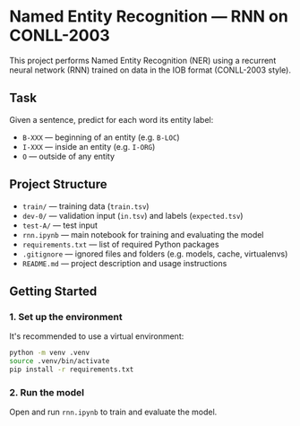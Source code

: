 # Named Entity Recognition — RNN on CONLL-2003

This project performs Named Entity Recognition (NER) using a recurrent neural network (RNN) trained on data in the IOB format (CONLL-2003 style).

## Task

Given a sentence, predict for each word its entity label:

- `B-XXX` — beginning of an entity (e.g. `B-LOC`)  
- `I-XXX` — inside an entity (e.g. `I-ORG`)  
- `O` — outside of any entity  

## Project Structure

- `train/` — training data (`train.tsv`)  
- `dev-0/` — validation input (`in.tsv`) and labels (`expected.tsv`)  
- `test-A/` — test input
- `rnn.ipynb` — main notebook for training and evaluating the model  
- `requirements.txt` — list of required Python packages  
- `.gitignore` — ignored files and folders (e.g. models, cache, virtualenvs)  
- `README.md` — project description and usage instructions  

## Getting Started

### 1. Set up the environment

It's recommended to use a virtual environment:

```bash
python -m venv .venv
source .venv/bin/activate
pip install -r requirements.txt
```

### 2. Run the model

Open and run `rnn.ipynb` to train and evaluate the model.